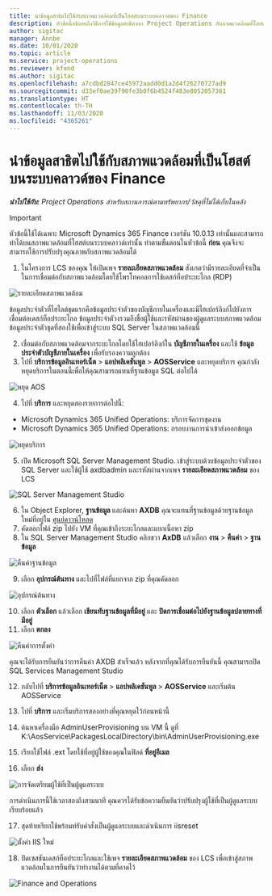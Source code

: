 ```yaml
---
title: นำข้อมูลสาธิตไปใช้กับสภาพแวดล้อมที่เป็นโฮสต์บนระบบคลาวด์ของ Finance
description: หัวข้อนี้อธิบายถึงวิธีการใช้ข้อมูลสาธิตจาก Project Operations กับภาพแวดล้อมที่โฮสต์บนระบบคลาวด์ของ Dynamics 365 Finance
author: sigitac
manager: Annbe
ms.date: 10/01/2020
ms.topic: article
ms.service: project-operations
ms.reviewer: kfend
ms.author: sigitac
ms.openlocfilehash: a7cdbd2847ce45972aadd0d1a2d4f26270727ad9
ms.sourcegitcommit: d33ef0ae39f90fe3b0f6b4524f483e8052057361
ms.translationtype: HT
ms.contentlocale: th-TH
ms.lasthandoff: 11/03/2020
ms.locfileid: "4365261"
---
```

# <a name="apply-demo-data-to-a-finance-cloud-hosted-environment"></a>นำข้อมูลสาธิตไปใช้กับสภาพแวดล้อมที่เป็นโฮสต์บนระบบคลาวด์ของ Finance

_**นำไปใช้กับ:** Project Operations สำหรับสถานการณ์ตามทรัพยากร/วัสดุที่ไม่ได้เก็บในคลัง_

> [!IMPORTANT]
> หัวข้อนี้ใช้ได้เฉพาะ Microsoft Dynamics 365 Finance เวอร์ชัน 10.0.13 เท่านั้นและสามารถทำได้บนสภาพแวดล้อมที่โฮสต์บนระบบคลาวด์เท่านั้น ทำตามขั้นตอนในหัวข้อนี้ **ก่อน** คุณจึงจะสามารถใช้การปรับปรุงคุณภาพกับสภาพแวดล้อมได้

1. ในโครงการ LCS ของคุณ ให้เปิดเพจ **รายละเอียดสภาพแวดล้อม** สังเกตว่ามีรายละเอียดที่จำเป็นในการเชื่อมต่อกับสภาพแวดล้อมโดยใช้โพรโทคอลการใช้เดสก์ท็อประยะไกล (RDP)

![ รายละเอียดสภาพแวดล้อม](./media/1EnvironmentDetails.png)

ข้อมูลประจำตัวที่ไฮไลต์ชุดแรกคือข้อมูลประจำตัวของบัญชีภายในเครื่องและมีไฮเปอร์ลิงก์ไปยังการเชื่อมต่อเดสก์ท็อประยะไกล ข้อมูลประจำตัวงรวมถึงชื่อผู้ใช้และรหัสผ่านของผู้ดูแลระบบสภาพแวดล้อม ข้อมูลประจำตัวชุดที่สองใช้เพื่อเข้าสู่ระบบ SQL Server ในสภาพแวดล้อมนี้

2. เชื่อมต่อกับสภาพแวดล้อมจากระบะไกลโดยใช้ไฮเปอร์ลิงก์ใน **บัญชีภายในเครื่อง** และใช้ **ข้อมูลประจำตัวบัญชีภายในเครื่อง** เพื่อรับรองความถูกต้อง
3. ไปที่ **บริการข้อมูลอินเทอร์เน็ต** > **แอปพลิเคชันพูล** > **AOSService** และหยุดบริการ คุณกำลังหยุดบริการในตอนนี้เพื่อให้คุณสามารถแทนที่ฐานข้อมูล SQL ต่อไปได้

![หยุด AOS](./media/2StopAOS.png)

4. ไปที่ **บริการ** และหยุดสองรายการต่อไปนี้:

- Microsoft Dynamics 365 Unified Operations: บริการจัดการชุดงาน
- Microsoft Dynamics 365 Unified Operations: กรอบงานการนำเข้าส่งออกข้อมูล

![หยุดบริการ](./media/3StopServices.png)

5. เปิด Microsoft SQL Server Management Studio. เข้าสู่ระบบด้วยข้อมูลประจำตัวของ SQL Server และใช้ผู้ใช้ axdbadmin และรหัสผ่านจากเพจ **รายละเอียดสภาพแวดล้อม** ของ LCS

![SQL Server Management Studio](./media/4SSMS.png)

6. ใน Object Explorer, **ฐานข้อมูล** และค้นหา **AXDB** คุณจะแทนที่ฐานข้อมูลด้วยฐานข้อมูลใหม่ที่อยู่ใน [ศูนย์ดาวน์โหลด](https://download.microsoft.com/download/1/a/3/1a314bd2-b082-4a87-abdc-1ba26c92b63d/ProjOpsDemoDataFOGARelease.zip) 
7. คัดลอกไฟล์ zip ไปยัง VM ที่คุณเข้าถึงระยะไกลและแยกเนื้อหา zip
8. ใน SQL Server Management Studio คลิกขวา **AxDB** แล้วเลือก **งาน** > **คืนค่า** > **ฐานข้อมูล**

![คืนค่าฐานข้อมูล](./media/5RestoreDatabase.png)

9. เลือก **อุปกรณ์ต้นทาง** และไปที่ไฟล์ที่แยกจาก zip ที่คุณคัดลอก

![อุปกรณ์ต้นทาง](./media/6SourceDevice.png)

10. เลือก **ตัวเลือก** แล้วเลือก **เขียนทับฐานข้อมูลที่มีอยู่** และ **ปิดการเชื่อมต่อไปยังฐานข้อมูลปลายทางที่มีอยู่** 
11. เลือก **ตกลง**

![คืนค่าการตั้งค่า](./media/7RestoreSetting.png)

คุณจะได้รับการยืนยันว่าการคืนค่า AXDB สำเร็จแล้ว หลังจากที่คุณได้รับการยืนยันนี้ คุณสามารถปิด SQL Services Management Studio

12. กลับไปที่ **บริการข้อมูลอินเทอร์เน็ต** > **แอปพลิเคชันพูล** > **AOSService** และเริ่มต้น AOSService
13. ไปที่ **บริการ** และเริ่มบริการสองอย่างที่คุณหยุดไว้ก่อนหน้านี้

14. ค้นหาเครื่องมือ AdminUserProvisioning บน VM นี้ ดูที่ K:\AosService\PackagesLocalDirectory\bin\AdminUserProvisioning.exe
15. เรียกใช้ไฟล์ .ext โดยใช้ที่อยู่ผู้ใช้ของคุณในฟิลด์ **ที่อยู่อีเมล** 
16. เลือก **ส่ง**

![การจัดเตรียมผู้ใช้ที่เป็นผู้ดูแลระบบ](./media/8AdminUserProvisioning.png)

การดำเนินการนี้ใช้เวลาสองถึงสามนาที คุณควรได้รับข้อความยืนยันว่าปรับปรุงผู้ใช้ที่เป็นผู้ดูแลระบบเรียบร้อยแล้ว

17. สุดท้ายเรียกใช้พร้อมท์รับคำสั่งเป็นผู้ดูแลระบบและดำเนินการ iisreset

![ตั้งค่า IIS ใหม่](./media/9IISReset.png)

18. ปิดเซสชันเดสก์ท็อประยะไกลและใช้เพจ **รายละเอียดสภาพแวดล้อม** ของ LCS เพื่อเข้าสู่สภาพแวดล้อมในการยืนยันว่าทำงานได้ตามที่คาดไว้

![Finance and Operations](./media/10FinanceAndOperations.png)
